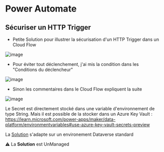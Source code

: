 # Power Automate 
## Sécuriser un HTTP Trigger

- Petite Solution pour illustrer la sécurisation d'un HTTP Trigger dans un Cloud Flow

![image](https://user-images.githubusercontent.com/6080558/205266510-39d701a0-9195-46d9-bd8e-c859aab67b09.png)

- Pour éviter tout déclenchement, j'ai mis la condition dans les "Conditions du déclencheur"

![image](https://user-images.githubusercontent.com/6080558/205266543-437626f2-50df-4618-a4e9-713434f75575.png)

- Sinon les commentaires dans le Cloud Flow expliquent la suite

![image](https://user-images.githubusercontent.com/6080558/205268367-093c905b-8861-44aa-84c8-9dfd1753b3fd.png)

Le Secret est directement stocké dans une variable d'environnement de type String. Mais il est possible de la stocker dans un Azure Key Vault : https://learn.microsoft.com/power-apps/maker/data-platform/environmentvariables#use-azure-key-vault-secrets-preview

La [Solution](https://docs.microsoft.com/powerapps/maker/data-platform/solutions-overview) s'adapte sur un environement Dataverse standard

:warning: La **Solution** est UnManaged
